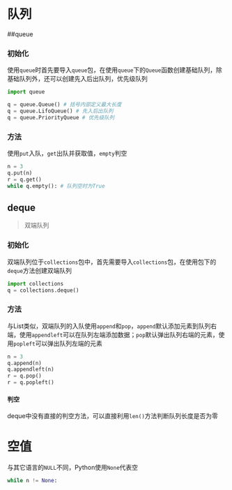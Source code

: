 # 队列

##queue

### 初始化

使用`queue`时首先要导入`queue`包，在使用`queue`下的`Queue`函数创建基础队列，除基础队列外，还可以创建先入后出队列，优先级队列
``` python
import queue

q = queue.Queue() # 括号内部定义最大长度
q = queue.LifoQueue() # 先入后出队列
q = queue.PriorityQueue # 优先级队列
```

### 方法

使用`put`入队，`get`出队并获取值，`empty`判空

``` python
n = 3
q.put(n)
r = q.get()
while q.empty(): # 队列空时为True
```



## deque

> 双端队列

### 初始化

双端队列位于`collections`包中，首先需要导入`collections`包，在使用包下的`deque`方法创建双端队列

``` python
import collections
q = collections.deque()
```

### 方法

与List类似，双端队列的入队使用`append`和`pop`，`append`默认添加元素到队列右端，使用`appendleft`可以在队列左端添加数据；`pop`默认弹出队列右端的元素，使用`popleft`可以弹出队列左端的元素

``` python
n = 3
q.append(n)
q.appendleft(n)
r = q.pop()
r = q.popleft()
```

#### 判空

deque中没有直接的判空方法，可以直接利用`len()`方法判断队列长度是否为零

# 空值

与其它语言的`NULL`不同，Python使用`None`代表空

``` python
while n != None:
```

